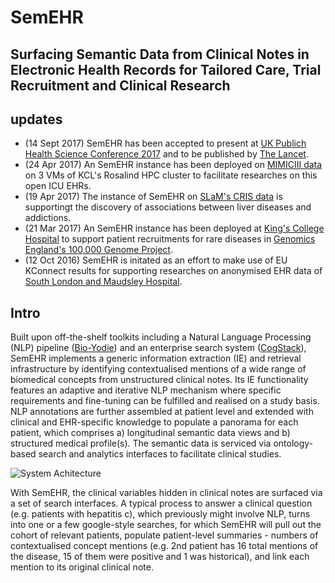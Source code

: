 # SemEHR
Surfacing Semantic Data from Clinical Notes in Electronic Health Records for Tailored Care, Trial Recruitment and Clinical Research
---
## updates
- (14 Sept 2017) SemEHR has been accepted to present at [UK Publich Health Science Conference 2017](http://www.ukpublichealthscience.org/) and to be published by [The Lancet](http://www.thelancet.com/).
- (24 Apr 2017) An SemEHR instance has been deployed on [MIMICIII data](https://mimic.physionet.org/) on 3 VMs of KCL's Rosalind HPC cluster to facilitate researches on this open ICU EHRs.
- (19 Apr 2017) The instance of SemEHR on [SLaM's CRIS data](http://www.slam.nhs.uk/research/cris) is supportingt the discovery of associations between liver diseases and addictions. 
- (21 Mar 2017) An SemEHR instance has been deployed at [King's College Hospital](https://www.kch.nhs.uk/) to support patient recruitments for rare diseases in [Genomics England's 100,000 Genome Project](https://www.genomicsengland.co.uk/the-100000-genomes-project/).
- (12 Oct 2016) SemEHR is initated as an effort to make use of EU KConnect results for supporting researches on anonymised EHR data of [South London and Maudsley Hospital](http://www.slam.nhs.uk/).

## Intro
Built upon off-the-shelf toolkits including a Natural Language Processing (NLP) pipeline ([Bio-Yodie](https://gate.ac.uk/applications/bio-yodie.html])) and an enterprise search system ([CogStack](https://github.com/CogStack/CogStack)), SemEHR implements a generic information extraction (IE) and retrieval infrastructure by identifying contextualised mentions of a wide range of biomedical concepts from unstructured clinical notes. Its IE functionality features an adaptive and iterative NLP mechanism where specific requirements and fine-tuning can be fulfilled and realised on a study basis. NLP annotations are further assembled at patient level and extended with clinical and EHR-specific knowledge to populate a panorama for each patient, which comprises a) longitudinal semantic data views and b) structured medical profile(s). The semantic data is serviced via ontology-based search and analytics interfaces to facilitate clinical studies.  

![System Achitecture](https://raw.githubusercontent.com/CogStack/SemEHR/master/resources/SystemArch.png "System Achitecture")

With SemEHR, the clinical variables hidden in clinical notes are surfaced via a set of search interfaces. A typical process to answer a clinical question (e.g. patients with hepatitis c), which previously might involve NLP, turns into one or a few google-style searches, for which SemEHR will pull out the cohort of relevant patients, populate patient-level summaries - numbers of contextualised concept mentions (e.g. 2nd patient has 16 total mentions of the disease, 15 of them were positive and 1 was historical), and link each mention to its original clinical note.

